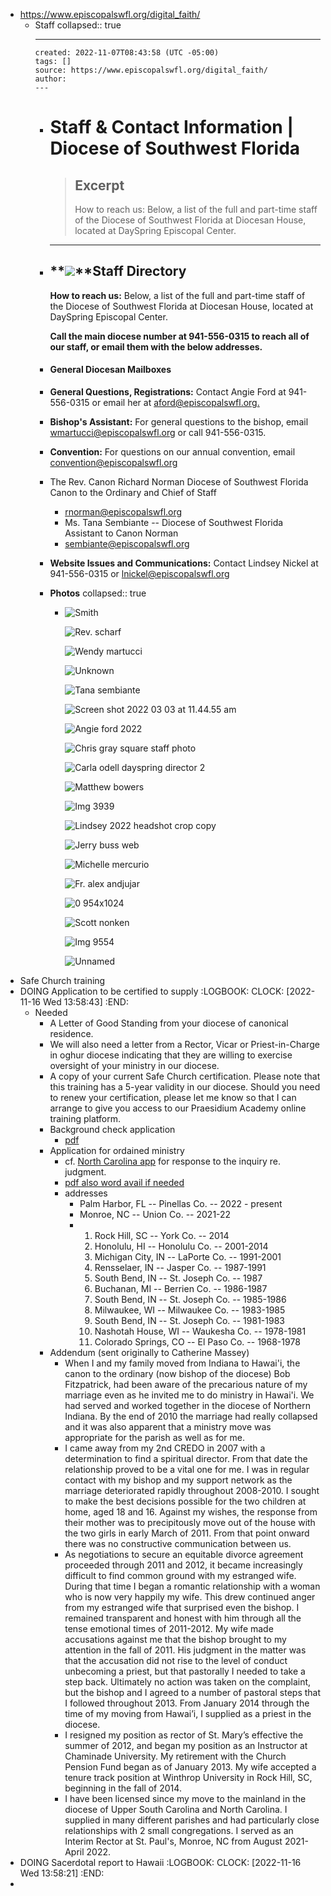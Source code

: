 - https://www.episcopalswfl.org/digital_faith/
	- Staff
	  collapsed:: true
		- ---
		  created: 2022-11-07T08:43:58 (UTC -05:00)
		  tags: []
		  source: https://www.episcopalswfl.org/digital_faith/
		  author: 
		  ---
		- # Staff & Contact Information | Diocese of Southwest Florida
		  
		  > ## Excerpt
		  > How to reach us: Below, a list of the full and part-time staff of the Diocese of Southwest Florida at Diocesan House, located at DaySpring Episcopal Center.
		  
		  ---
		- ## **![](https://s3.amazonaws.com/dfc_attachments/images/3465653/diocesan_staff_web.jpg)**Staff Directory
		  
		  **How to reach us:** Below, a list of the full and part-time staff of the Diocese of Southwest Florida at Diocesan House, located at DaySpring Episcopal Center.
		  
		  **Call the main diocese number at 941-556-0315 to reach all of our staff, or email them with the below addresses.**
		- #### General Diocesan Mailboxes
		- **General Questions, Registrations:** Contact Angie Ford at 941-556-0315 or email her at [aford@episcopalswfl.org.](mailto:merfourth@episcopalswfl.org)
		- **Bishop's Assistant:** For general questions to the bishop, email [wmartucci@episcopalswfl.org](mailto:bishopea@episcopalswfl.org) or call 941-556-0315.
		- **Convention:** For questions on our annual convention, email [convention@episcopalswfl.org](mailto:convention@episcopalswfl.org)
		- The Rev. Canon Richard Norman
		  Diocese of Southwest Florida Canon to the Ordinary and Chief of Staff
			- rnorman@episcopalswfl.org
			- Ms. Tana Sembiante -- Diocese of Southwest Florida Assistant to Canon Norman
			- sembiante@episcopalswfl.org
		- **Website Issues and Communications:** Contact Lindsey Nickel at 941-556-0315 or [lnickel@episcopalswfl.org](mailto:lnickel@episcopalswfl.org)
		- **Photos**
		  collapsed:: true
			- ![Smith](https://s3.amazonaws.com/dfc_attachments/images/2751273/Smith.jpg)
			  
			  ![Rev. scharf](https://s3.amazonaws.com/dfc_attachments/images/3624319/Rev._Scharf.jpeg)
			  
			  ![Wendy martucci](https://s3.amazonaws.com/dfc_attachments/images/3621683/Wendy_Martucci.jpg)
			  
			  ![Unknown](https://s3.amazonaws.com/dfc_attachments/images/3624442/Unknown.jpeg)
			  
			  ![Tana sembiante](https://s3.amazonaws.com/dfc_attachments/images/3555432/tana_sembiante.jpg)
			  
			  ![Screen shot 2022 03 03 at 11.44.55 am](https://s3.amazonaws.com/dfc_attachments/images/3622793/Screen_Shot_2022-03-03_at_11.44.55_AM.png)
			  
			  ![Angie ford 2022](https://s3.amazonaws.com/dfc_attachments/images/3627951/Angie_Ford_2022.jpg)
			  
			  ![Chris gray square staff photo](http://s3.amazonaws.com/dfc_attachments/photos/3104023/Chris_Gray_Square_Staff_photo.jpg)
			  
			  ![Carla odell dayspring director 2](https://s3.amazonaws.com/dfc_attachments/images/3512030/Carla_Odell_DaySpring_Director_2.jpg)
			  
			  ![Matthew bowers](https://s3.amazonaws.com/dfc_attachments/images/3621677/Matthew_Bowers.jpg)
			  
			  ![Img 3939](https://s3.amazonaws.com/dfc_attachments/images/3621680/IMG_3939.jpg)
			  
			  ![Lindsey 2022 headshot crop copy](https://s3.amazonaws.com/dfc_attachments/images/3619427/Lindsey_2022_Headshot_Crop_copy.png)
			  
			  ![Jerry buss web](http://s3.amazonaws.com/dfc_attachments/images/3621671/Jerry_Buss_web.jpeg)
			  
			  ![Michelle mercurio](https://s3.amazonaws.com/dfc_attachments/images/3605277/Michelle_Mercurio.jpg)
			  
			  ![Fr. alex andjujar](https://s3.amazonaws.com/dfc_attachments/images/3621866/Fr._Alex_Andjujar.jpg)
			  
			  ![0 954x1024](https://s3.amazonaws.com/dfc_attachments/images/3618458/0-954x1024.jpg)
			  
			  ![Scott nonken](https://s3.amazonaws.com/dfc_attachments/images/3625540/Scott_Nonken.jpg)
			  
			  ![Img 9554](https://s3.amazonaws.com/dfc_attachments/images/3633390/IMG_9554.jpg)
			  
			  ![Unnamed](https://s3.amazonaws.com/dfc_attachments/images/3633393/unnamed.png)
- Safe Church training
- DOING Application to be certified to supply
  :LOGBOOK:
  CLOCK: [2022-11-16 Wed 13:58:43]
  :END:
	- Needed
		- A Letter of Good Standing from your diocese of canonical residence.
		- We will also need a letter from a Rector, Vicar or Priest-in-Charge in oghur diocese indicating that they are willing to exercise oversight of your ministry in our diocese.
		- A copy of your current Safe Church certification. Please note that this training has a 5-year validity in our diocese. Should you need to renew your certification, please let me know so that I can arrange to give you access to our Praesidium Academy online training platform.
		- Background check application
			- [pdf](https://drive.google.com/file/d/14tlXECUYuXzrzw1hbxdk2EGpiC6YAazG/view?usp=sharing)
		- Application for ordained ministry
			- cf. [North Carolina app](https://drive.google.com/file/d/0B8ezT0-tUjVZWldCTFU2aTNtSEE/view?usp=sharing&resourcekey=0-Q-B669CAyaUryQNTzp2TeQ) for response to the inquiry re. judgment.
			- [pdf also word avail if needed](https://drive.google.com/file/d/14l-ZGAIOnK7YM74pIOlKDTV3wX6gt4oC/view?usp=sharing)
			- addresses
				- Palm Harbor, FL -- Pinellas Co. -- 2022 - present
				- Monroe, NC -- Union Co. -- 2021-22
				- 1. Rock Hill, SC -- York Co. -- 2014
				  2. Honolulu, HI -- Honolulu Co. -- 2001-2014
				  3. Michigan City, IN -- LaPorte Co. -- 1991-2001
				  4. Rensselaer, IN -- Jasper Co. -- 1987-1991
				  5. South Bend, IN -- St. Joseph Co. -- 1987
				  6. Buchanan, MI -- Berrien Co. -- 1986-1987
				  7. South Bend, IN -- St. Joseph Co. -- 1985-1986
				  8. Milwaukee, WI -- Milwaukee Co. -- 1983-1985
				  9. South Bend, IN -- St. Joseph Co. -- 1981-1983
				  10. Nashotah House, WI -- Waukesha Co. -- 1978-1981
				  11. Colorado Springs, CO -- El Paso Co. -- 1968-1978
		- Addendum (sent originally to Catherine Massey)
			- When I and my family moved from Indiana to Hawai'i, the canon to the ordinary (now bishop of the diocese) Bob Fitzpatrick, had been aware of the precarious nature of my marriage even as he invited me to do ministry in Hawai'i. We had served and worked together in the diocese of Northern Indiana. By the end of 2010 the marriage had really collapsed and it was also apparent that a ministry move was appropriate for the parish as well as for me.
			- I came away from my 2nd CREDO in 2007 with a determination to find a spiritual director. From that date the relationship proved to be a vital one for me. I was in regular contact with my bishop and my support network as the marriage deteriorated rapidly throughout 2008-2010. I sought to make the best decisions possible for the two children at home, aged 18 and 16. Against my wishes, the response from their mother was to precipitously move out of the house with the two girls in early March of 2011. From that point onward there was no constructive communication between us.
			- As negotiations to secure an equitable divorce agreement proceeded through 2011 and 2012, it became increasingly difficult to find common ground with my estranged wife. During that time I began a romantic relationship with a woman who is now very happily my wife. This drew continued anger from my estranged wife that surprised even the bishop. I remained transparent and honest with him through all the tense emotional times of 2011-2012. My wife made accusations against me that the bishop brought to my attention in the fall of 2011. His judgment in the matter was that the accusation did not rise to the level of conduct unbecoming a priest, but that pastorally I needed to take a step back. Ultimately no action was taken on the complaint, but the bishop and I agreed to a number of pastoral steps that I followed throughout 2013. From January 2014 through the time of my moving from Hawai’i, I supplied as a priest in the diocese.
			- I resigned my position as rector of St. Mary’s effective the summer of 2012, and began my position as an Instructor at Chaminade University. My retirement with the Church Pension Fund began as of January 2013. My wife accepted a tenure track position at Winthrop University in Rock Hill, SC, beginning in the fall of 2014.
			- I have been licensed since my move to the mainland in the diocese of Upper South Carolina and North Carolina. I supplied in many different parishes and had particularly close relationships with 2 small congregations. I served as an Interim Rector at St. Paul's, Monroe, NC from August 2021-April 2022.
- DOING Sacerdotal report to Hawaii
  :LOGBOOK:
  CLOCK: [2022-11-16 Wed 13:58:21]
  :END:
-